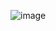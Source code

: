 ![image](https://github.com/MetaReq/SimpleTopbar/assets/139707364/4c208110-d19e-44e0-863b-4d6440541a75)
